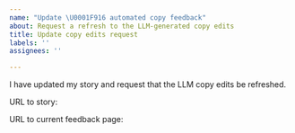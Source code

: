 ```yaml
---
name: "Update \U0001F916 automated copy feedback"
about: Request a refresh to the LLM-generated copy edits
title: Update copy edits request
labels: ''
assignees: ''

---
```


I have updated my story and request that the LLM copy edits be refreshed.

URL to story: 

URL to current feedback page:
